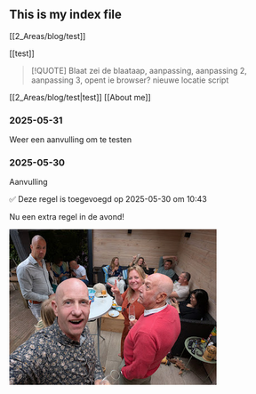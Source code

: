## This is my index file

[[2_Areas/blog/test]]

[[test]]
> [!QUOTE] 
> Blaat zei de blaataap, aanpassing, aanpassing 2, aanpassing 3, opent ie browser? nieuwe locatie script

[[2_Areas/blog/test|test]]
[[About me]]
### 2025-05-31

Weer een aanvulling om te testen
### 2025-05-30
Aanvulling

✅ Deze regel is toegevoegd op 2025-05-30 om 10:43

Nu een extra regel in de avond!


![](2025-05-25_google-photo_180631.jpg)